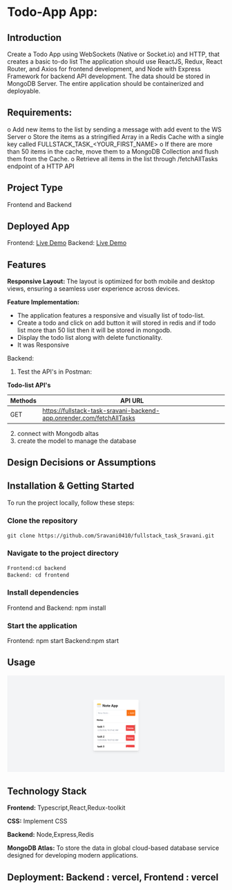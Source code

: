 # Todo-App App:

## Introduction
Create a Todo App using WebSockets (Native or Socket.io) and HTTP, that creates a basic to-do list The application should use ReactJS, Redux, React Router, and Axios for frontend development, and
Node with Express Framework for backend API development. The data should be
stored in MongoDB Server. The entire application should be containerized and
deployable.

## Requirements:
  o Add new items to the list by sending a message with add event to the WS Server 
  o Store the items as a stringified Array in a Redis Cache with a single key called FULLSTACK_TASK_<YOUR_FIRST_NAME> 
  o If there are more than 50 items in the cache, move them to a MongoDB Collection and flush them    from the Cache. 
  o Retrieve all items in the list through /fetchAllTasks endpoint of a HTTP API 


## Project Type
Frontend and Backend

## Deployed App
Frontend: [Live Demo](https://fullstack-task-sravani.vercel.app/)
Backend: [Live Demo](https://fullstack-task-sravani-backend-app.onrender.com/)


## Features
**Responsive Layout:** The layout is optimized for both mobile and desktop views, ensuring a seamless user experience across devices.

**Feature Implementation:** 
   - The application features a responsive and visually list of todo-list.
   - Create a todo and click on add button it will stored in redis and if todo list more than 50 list then it will be stored in mongodb.
   - Display the todo list along with delete functionality.
   - It was Responsive

Backend:
1. Test the API's in Postman:

**Todo-list API's**

| Methods | API URL                                                                    |
|---------|----------------------------------------------------------------------------|
|  GET    | https://fullstack-task-sravani-backend-app.onrender.com/fetchAllTasks      |


2. connect with Mongodb altas
3. create the model to manage the database

    
## Design Decisions or Assumptions

## Installation & Getting Started
To run the project locally, follow these steps:

### Clone the repository

    git clone https://github.com/Sravani0410/fullstack_task_Sravani.git
    

### Navigate to the project directory

    Frontend:cd backend
    Backend: cd frontend

### Install dependencies
 
   Frontend and Backend: npm install 


### Start the application

   Frontend: npm start
   Backend:npm start

## Usage

![Home Page](screenshots/home.png)

## Technology Stack

**Frontend:** Typescript,React,Redux-toolkit

**CSS:** Implement CSS 

**Backend:** Node,Express,Redis

**MongoDB Atlas:** To store the data in global cloud-based database service designed for developing modern applications.

**Deployment:** 
   Backend :   vercel,
   Frontend :  vercel
---
